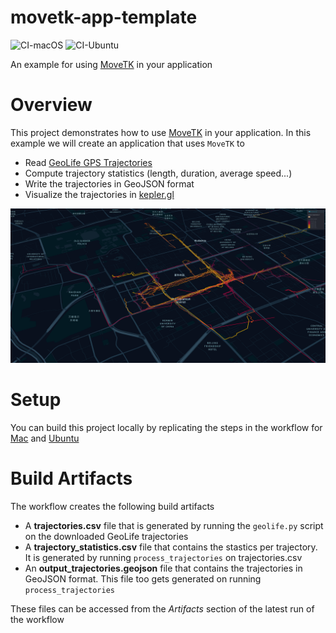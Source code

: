 # movetk-app-template
![CI-macOS](https://github.com/aniketmitra001/movetk-app-template/workflows/CI-macOS/badge.svg?branch=master&event=push) ![CI-Ubuntu](https://github.com/aniketmitra001/movetk-app-template/workflows/CI-Ubuntu/badge.svg?branch=master&event=push)

An example for using [MoveTK](https://github.com/heremaps/movetk) in your application

# Overview

This project demonstrates how to use [MoveTK](https://github.com/heremaps/movetk) in your application. In this example we will create an application that uses `MoveTK` to 

  - Read [GeoLife GPS Trajectories](https://www.microsoft.com/en-us/download/details.aspx?id=52367&from=https%3A%2F%2Fresearch.microsoft.com%2Fen-us%2Fdownloads%2Fb16d359d-d164-469e-9fd4-daa38f2b2e13%2F)
  - Compute trajectory statistics (length, duration, average speed...)
  - Write the trajectories in GeoJSON format
  - Visualize the trajectories in [kepler.gl](https://kepler.gl/)

  ![visualization](kepler-gl-viz.png)

# Setup

You can build this project locally by replicating the steps in the workflow for [Mac](https://github.com/aniketmitra001/movetk-app-template/blob/master/.github/workflows/build-macos.yml) and [Ubuntu](https://github.com/aniketmitra001/movetk-app-template/blob/master/.github/workflows/build-ubuntu.yml)

# Build Artifacts

The workflow creates the following build artifacts
  - A **trajectories.csv** file that is generated by running the ```geolife.py``` script on the downloaded GeoLife trajectories
  - A **trajectory_statistics.csv** file that contains the stastics per trajectory. It is generated by running ```process_trajectories``` on trajectories.csv
  - An **output_trajectories.geojson** file that contains the trajectories in GeoJSON format. This file too gets generated on running ```process_trajectories``` 

These files can be accessed from the *Artifacts* section of the latest run of the workflow
